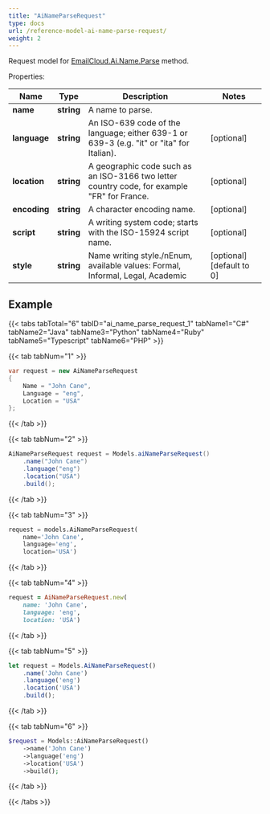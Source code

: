 ```yaml
---
title: "AiNameParseRequest"
type: docs
url: /reference-model-ai-name-parse-request/
weight: 2
---
```


Request model for [EmailCloud.Ai.Name.Parse](/email/reference-ai-name-api/#parse) method.

Properties:

Name | Type | Description | Notes
---- | ---- | ----------- | -----
**name** |**string**|A name to parse. |
**language** |**string**|An ISO-639 code of the language; either 639-1 or 639-3 (e.g. \"it\" or \"ita\" for Italian).              |[optional] 
**location** |**string**|A geographic code such as an ISO-3166 two letter country code, for example \"FR\" for France.              |[optional] 
**encoding** |**string**|A character encoding name. |[optional] 
**script** |**string**|A writing system code; starts with the ISO-15924 script name. |[optional] 
**style** |**string**|Name writing style./nEnum, available values: Formal, Informal, Legal, Academic |[optional] [default to 0]

## Example

{{< tabs tabTotal="6" tabID="ai_name_parse_request_1" tabName1="C#" tabName2="Java" tabName3="Python" tabName4="Ruby" tabName5="Typescript" tabName6="PHP" >}}

{{< tab tabNum="1" >}}

```csharp
var request = new AiNameParseRequest
{ 
    Name = "John Cane",
    Language = "eng",
    Location = "USA"
};
```

{{< /tab >}}

{{< tab tabNum="2" >}}

```java
AiNameParseRequest request = Models.aiNameParseRequest()
    .name("John Cane")
    .language("eng")
    .location("USA")
    .build();
```

{{< /tab >}}

{{< tab tabNum="3" >}}

```python
request = models.AiNameParseRequest(
    name='John Cane',
    language='eng',
    location='USA')
```

{{< /tab >}}

{{< tab tabNum="4" >}}

```ruby
request = AiNameParseRequest.new(
    name: 'John Cane',
    language: 'eng',
    location: 'USA')
```

{{< /tab >}}

{{< tab tabNum="5" >}}

```typescript
let request = Models.AiNameParseRequest()
    .name('John Cane')
    .language('eng')
    .location('USA')
    .build();
```

{{< /tab >}}

{{< tab tabNum="6" >}}

```php
$request = Models::AiNameParseRequest()
    ->name('John Cane')
    ->language('eng')
    ->location('USA')
    ->build();
```

{{< /tab >}}

{{< /tabs >}}

